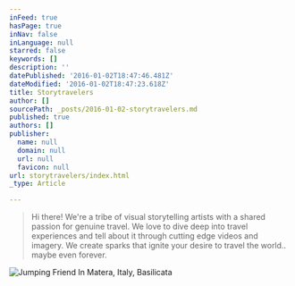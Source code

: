 ```yaml
---
inFeed: true
hasPage: true
inNav: false
inLanguage: null
starred: false
keywords: []
description: ''
datePublished: '2016-01-02T18:47:46.481Z'
dateModified: '2016-01-02T18:47:23.618Z'
title: Storytravelers
author: []
sourcePath: _posts/2016-01-02-storytravelers.md
published: true
authors: []
publisher:
  name: null
  domain: null
  url: null
  favicon: null
url: storytravelers/index.html
_type: Article

---
```

> Hi there! We're a tribe of visual storytelling artists with a shared passion for genuine travel. We love to dive deep into travel experiences and tell about it through cutting edge videos and imagery. We create sparks that ignite your desire to travel the world.. maybe even forever.

![Jumping Friend In Matera, Italy, Basilicata](https://s3-us-west-2.amazonaws.com/the-grid-img/p/adfaa69114665a3c3226fbe1d5ed9faaf0443834.jpg)